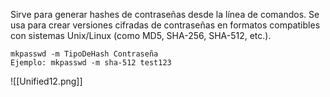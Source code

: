 Sirve para generar hashes de contraseñas desde la línea de comandos.  Se usa para crear versiones cifradas de contraseñas en formatos compatibles con sistemas Unix/Linux (como MD5, SHA-256, SHA-512, etc.).  

```shell
mkpasswd -m TipoDeHash Contraseña
Ejemplo: mkpasswd -m sha-512 test123
```

![[Unified12.png]]